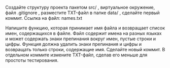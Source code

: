  Создайте структуру проекта пакетом 
src/
, виртуальное окружение, файл 
.gitignore
, разместите TXT-файл в папке 
data/
, сделайте первый коммит.
Ссылка на файл: names.txt

 Напишите функцию, которая принимает имя файла и возвращает список имен, содержащихся в файле. Файл содержит имена на разных языках и может содержать знаки препинания вокруг имен, пустые строки и цифры. Функция должна удалить знаки препинания и цифры и возвращать только строки, содержащие имя. Сделайте новый коммит. В отдельном коммите измените TXT-файл, сделав его меньше для простоты тестирования.
